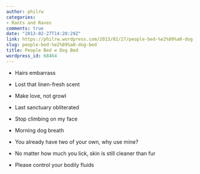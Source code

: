 ```yaml
---
author: philrw
categories:
- Rants and Raves
comments: true
date: "2013-02-27T14:20:29Z"
link: https://philrw.wordpress.com/2013/02/27/people-bed-%e2%89%a0-dog-bed/
slug: people-bed-%e2%89%a0-dog-bed
title: People Bed ≠ Dog Bed
wordpress_id: 68464
---
```


* Hairs embarrass

* Lost that linen-fresh scent

* Make love, not growl

* Last sanctuary obliterated

* Stop climbing on my face

* Morning dog breath

* You already have two of your own, why use mine?

* No matter how much you lick, skin is still cleaner than fur

* Please control your bodily fluids
